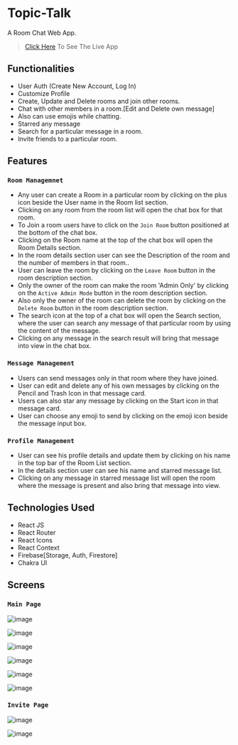 # Topic-Talk

A Room Chat Web App.

>[Click Here](https://topic-talk.netlify.app/) To See The Live App

## Functionalities

- User Auth (Create New Account, Log In)
- Customize Profile
- Create, Update and Delete rooms and join other rooms.
- Chat with other members in a room.[Edit and Delete own message]
- Also can use emojis while chatting.
- Starred any message
- Search for a particular message in a room.
- Invite friends to a particular room.

## Features

### `Room Managemnet`

- Any user can create a Room in a particular room by clicking on the plus icon beside the User name in the Room list section.
- Clicking on any room from the room list will open the chat box for that room.
- To Join a room users have to click on the `Join Room` button positioned at the bottom of the chat box.
- Clicking on the Room name at the top of the chat box will open the Room Details section.
- In the room details section user can see the Description of the room and the number of members in that room..
- User can leave the room by clicking on the `Leave Room` button in the room description section.
- Only the owner of the room can make the room 'Admin Only' by clicking on the `Active Admin Mode` button in the room description section.
- Also only the owner of the room can delete the room by clicking on the `Delete Room` button in the room description section.
- The search icon at the top of a chat box will open the Search section, where the user can search any message of that particular room by using the content of the message.
- Clicking on any message in the search result will bring that message into view in the chat box.

### `Message Management`

- Users can send messages only in that room where they have joined.
- User can edit and delete any of his own messages by clicking on the Pencil and Trash Icon in that message card.
- Users can also star any message by clicking on the Start icon in that message card.
- User can choose any emoji to send by clicking on the emoji icon beside the message input box.

### `Profile Management`

- User can see his profile details and update them by clicking on his name in the top bar of the Room List section.
- In the details section user can see his name and starred message list.
- Clicking on any message in starred message list will open the room where the message is present and also bring that message into view.


## Technologies Used

- React JS
- React Router
- React Icons
- React Context
- Firebase[Storage, Auth, Firestore]
- Chakra UI


## Screens

### `Main Page`

![image](https://user-images.githubusercontent.com/94280354/184871010-67926b92-c384-4e67-93d9-4b3533b19629.png)


![image](https://user-images.githubusercontent.com/94280354/184871164-509829d1-b21e-44ea-a8da-6ce248da33e3.png)


![image](https://user-images.githubusercontent.com/94280354/184871269-33852a78-b5a4-4d34-8898-c9d79deed859.png)


![image](https://user-images.githubusercontent.com/94280354/184871334-810dbe7a-0e16-4dd2-9c86-63cf868b5b0d.png)


![image](https://user-images.githubusercontent.com/94280354/184871407-a7d05a2d-3ec0-43c6-a32f-e023ddf81527.png)


![image](https://user-images.githubusercontent.com/94280354/184871469-bddda978-f6cf-40a4-8962-8016a286ad2d.png)


### `Invite Page`

![image](https://user-images.githubusercontent.com/94280354/184871688-273adb66-6651-48d1-843f-6d90afca2257.png)


![image](https://user-images.githubusercontent.com/94280354/184871796-0ca91717-22d6-43e3-8b4f-e8f1a8050367.png)

